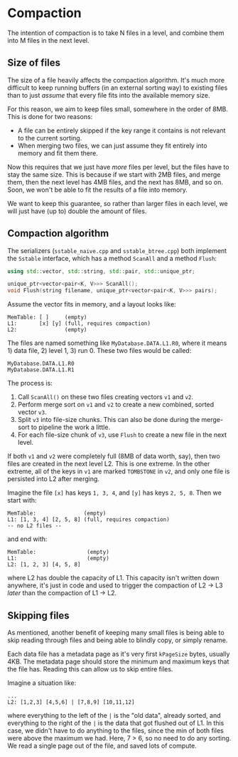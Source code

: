 # Compaction

The intention of compaction is to take N files in a level, and combine them into M files in the next level.

## Size of files

The size of a file heavily affects the compaction algorithm. It's much more difficult to keep running
buffers (in an external sorting way) to existing files than to just _assume_ that every file fits into 
the available memory size.

For this reason, we aim to keep files small, somewhere in the order of 8MB. This is done for two reasons:
  - A file can be entirely skipped if the key range it contains is not relevant to the current sorting.
  - When merging two files, we can just assume they fit entirely into memory and fit them there.

Now this requires that we just have _more_ files per level, but the files have to stay the same size.
This is because if we start with 2MB files, and merge them, then the next level has 4MB files, and the next
has 8MB, and so on. Soon, we won't be able to fit the results of a file into memory.

We want to keep this guarantee, so rather than larger files in each level, we will just have (up to) 
double the amount of files.

## Compaction algorithm

The serializers (`sstable_naive.cpp` and `sstable_btree.cpp`) both implement the `Sstable` interface, which 
has a method `ScanAll` and a method `Flush`:
```cpp
using std::vector, std::string, std::pair, std::unique_ptr;

unique_ptr<vector<pair<K, V>>> ScanAll();
void Flush(string filename, unique_ptr<vector<pair<K, V>>> pairs);
```

Assume the vector fits in memory, and a layout looks like:
```
MemTable: [ ]     (empty)
L1:       [x] [y] (full, requires compaction)
L2:               (empty)
```

The files are named something like `MyDatabase.DATA.L1.R0`, where it means 1) data file, 2) level 1, 3) run 0.
These two files would be called:
```
MyDatabase.DATA.L1.R0
MyDatabase.DATA.L1.R1
```

The process is:
1. Call `ScanAll()` on these two files creating vectors `v1` and `v2`.
2. Perform merge sort on `v1` and `v2` to create a new combined, sorted vector `v3`.
3. Split `v3` into file-size chunks. This can also be done during the merge-sort to
  pipeline the work a little.
4. For each file-size chunk of `v3`, use `Flush` to create a new file in the next level.

If both `v1` and `v2` were completely full (8MB of data worth, say), then two files are created in the next level L2. 
This is one extreme. In the other extreme, all of the keys in `v1` are marked `TOMBSTONE` in `v2`, and only 
one file is persisted into L2 after merging.

Imagine the file `[x]` has keys `1, 3, 4`, and `[y]` has keys `2, 5, 8`. Then we start with:
```
MemTable:               (empty)
L1: [1, 3, 4] [2, 5, 8] (full, requires compaction)
-- no L2 files --
```
and end with:
```
MemTable:                (empty)
L1:                      (empty)
L2: [1, 2, 3] [4, 5, 8]
```
where L2 has double the capacity of L1. This capacity isn't written down anywhere, it's just in code and used
to trigger the compaction of L2 -> L3 _later_ than the compaction of L1 -> L2.

## Skipping files

As mentioned, another benefit of keeping many small files is being able to skip reading through files and being able to
blindly copy, or simply rename.

Each data file has a metadata page as it's very first `kPageSize` bytes, usually 4KB. The metadata page should store the
minimum and maximum keys that the file has. Reading this can allow us to skip entire files.

Imagine a situation like:
```
...
L2: [1,2,3] [4,5,6] | [7,8,9] [10,11,12]
```
where everything to the left of the `|` is the "old data", already sorted, and everything to the right of the `|` is
the data that got flushed out of L1. In this case, we didn't have to do anything to the files, since the min of both
files were above the maximum we had. Here, 7 > 6, so no need to do any sorting. We read a single page out of the file,
and saved lots of compute.
